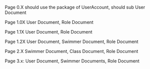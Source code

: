 Page 0.X should use the package of UserAccount, should sub User Document

Page 1.0X User Document, Role Document

Page 1.1X User Document, Role Document

Page 1.2X User Document, Swimmer Document, Role Document

Page 2.X Swimmer Document, Class Document, Role Document

Page 3.x: User Document, Swimmer Documents, Role Document